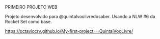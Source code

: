 PRIMEIRO PROJETO WEB

Projeto desenvolvido para @quintalvoolivredosaber. Usando a NLW #6 da Rocket Set como base.

https://octaviocrv.github.io/My-first-project---QuintalVooLivre/
